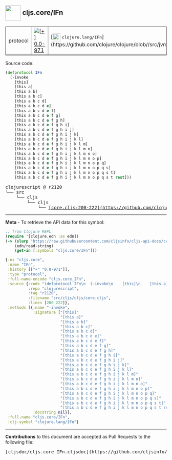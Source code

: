 ## <img width="48px" valign="middle" src="http://i.imgur.com/Hi20huC.png"> cljs.core/IFn

 <table border="1">
<tr>

<td>protocol</td>
<td><a href="https://github.com/cljsinfo/cljs-api-docs/tree/0.0-971"><img valign="middle" alt="[+] 0.0-971" src="https://img.shields.io/badge/+-0.0--971-lightgrey.svg"></a> </td>
<td>
[<img height="24px" valign="middle" src="http://i.imgur.com/1GjPKvB.png"> <samp>clojure.lang/IFn</samp>](https://github.com/clojure/clojure/blob//src/jvm/clojure/lang/IFn.java)
</td>
</tr>
</table>






Source code:

```clj
(defprotocol IFn
  (-invoke
    [this]
    [this a]
    [this a b]
    [this a b c]
    [this a b c d]
    [this a b c d e]
    [this a b c d e f]
    [this a b c d e f g]
    [this a b c d e f g h]
    [this a b c d e f g h i]
    [this a b c d e f g h i j]
    [this a b c d e f g h i j k]
    [this a b c d e f g h i j k l]
    [this a b c d e f g h i j k l m]
    [this a b c d e f g h i j k l m n]
    [this a b c d e f g h i j k l m n o]
    [this a b c d e f g h i j k l m n o p]
    [this a b c d e f g h i j k l m n o p q]
    [this a b c d e f g h i j k l m n o p q s]
    [this a b c d e f g h i j k l m n o p q s t]
    [this a b c d e f g h i j k l m n o p q s t rest]))
```

 <pre>
clojurescript @ r2120
└── src
    └── cljs
        └── cljs
            └── <ins>[core.cljs:200-222](https://github.com/clojure/clojurescript/blob/r2120/src/cljs/cljs/core.cljs#L200-L222)</ins>
</pre>


---

__Meta__ - To retrieve the API data for this symbol:

```clj
;; from Clojure REPL
(require '[clojure.edn :as edn])
(-> (slurp "https://raw.githubusercontent.com/cljsinfo/cljs-api-docs/catalog/cljs-api.edn")
    (edn/read-string)
    (get-in [:symbols "cljs.core/IFn"]))
```

```clj
{:ns "cljs.core",
 :name "IFn",
 :history [["+" "0.0-971"]],
 :type "protocol",
 :full-name-encode "cljs.core_IFn",
 :source {:code "(defprotocol IFn\n  (-invoke\n    [this]\n    [this a]\n    [this a b]\n    [this a b c]\n    [this a b c d]\n    [this a b c d e]\n    [this a b c d e f]\n    [this a b c d e f g]\n    [this a b c d e f g h]\n    [this a b c d e f g h i]\n    [this a b c d e f g h i j]\n    [this a b c d e f g h i j k]\n    [this a b c d e f g h i j k l]\n    [this a b c d e f g h i j k l m]\n    [this a b c d e f g h i j k l m n]\n    [this a b c d e f g h i j k l m n o]\n    [this a b c d e f g h i j k l m n o p]\n    [this a b c d e f g h i j k l m n o p q]\n    [this a b c d e f g h i j k l m n o p q s]\n    [this a b c d e f g h i j k l m n o p q s t]\n    [this a b c d e f g h i j k l m n o p q s t rest]))",
          :repo "clojurescript",
          :tag "r2120",
          :filename "src/cljs/cljs/core.cljs",
          :lines [200 222]},
 :methods [{:name "-invoke",
            :signature ["[this]"
                        "[this a]"
                        "[this a b]"
                        "[this a b c]"
                        "[this a b c d]"
                        "[this a b c d e]"
                        "[this a b c d e f]"
                        "[this a b c d e f g]"
                        "[this a b c d e f g h]"
                        "[this a b c d e f g h i]"
                        "[this a b c d e f g h i j]"
                        "[this a b c d e f g h i j k]"
                        "[this a b c d e f g h i j k l]"
                        "[this a b c d e f g h i j k l m]"
                        "[this a b c d e f g h i j k l m n]"
                        "[this a b c d e f g h i j k l m n o]"
                        "[this a b c d e f g h i j k l m n o p]"
                        "[this a b c d e f g h i j k l m n o p q]"
                        "[this a b c d e f g h i j k l m n o p q s]"
                        "[this a b c d e f g h i j k l m n o p q s t]"
                        "[this a b c d e f g h i j k l m n o p q s t rest]"],
            :docstring nil}],
 :full-name "cljs.core/IFn",
 :clj-symbol "clojure.lang/IFn"}

```

---

__Contributions__ to this document are accepted as Pull Requests to the following file:

 <pre>
[cljsdoc/cljs.core_IFn.cljsdoc](https://github.com/cljsinfo/cljs-api-docs/blob/master/cljsdoc/cljs.core_IFn.cljsdoc)
</pre>

